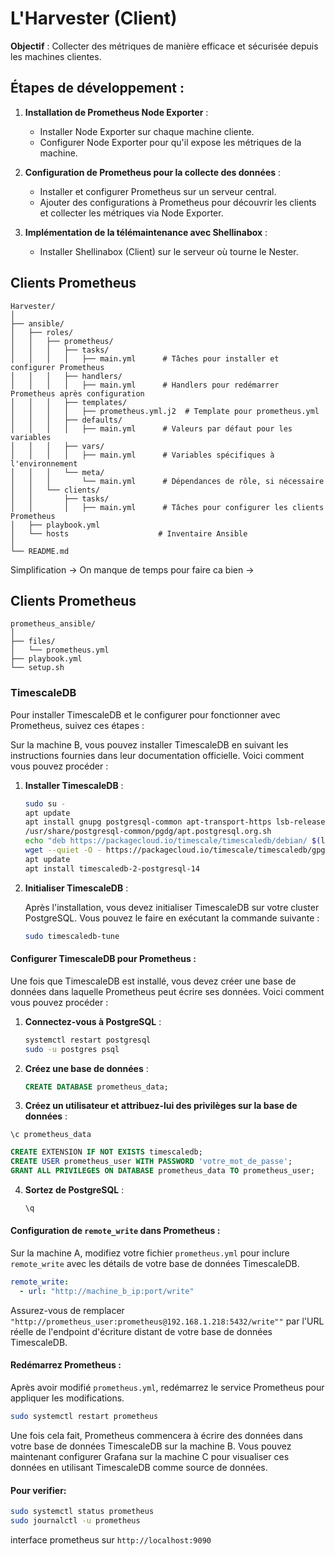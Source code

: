 # L'Harvester (Client)

**Objectif** : Collecter des métriques de manière efficace et sécurisée depuis les machines clientes.

## Étapes de développement :

1. **Installation de Prometheus Node Exporter** :
   - Installer Node Exporter sur chaque machine cliente.
   - Configurer Node Exporter pour qu'il expose les métriques de la machine.

2. **Configuration de Prometheus pour la collecte des données** :
   - Installer et configurer Prometheus sur un serveur central.
   - Ajouter des configurations à Prometheus pour découvrir les clients et collecter les métriques via Node Exporter.

3. **Implémentation de la télémaintenance avec Shellinabox** :
   - Installer Shellinabox (Client) sur le serveur où tourne le Nester.

## Clients Prometheus
```
Harvester/
│
├── ansible/
│   ├── roles/
│   │   ├── prometheus/
│   │   │   ├── tasks/
│   │   │   │   ├── main.yml      # Tâches pour installer et configurer Prometheus
│   │   │   ├── handlers/
│   │   │   │   ├── main.yml      # Handlers pour redémarrer Prometheus après configuration
│   │   │   ├── templates/
│   │   │   │   ├── prometheus.yml.j2  # Template pour prometheus.yml
│   │   │   ├── defaults/
│   │   │   │   ├── main.yml      # Valeurs par défaut pour les variables
│   │   │   ├── vars/
│   │   │   │   ├── main.yml      # Variables spécifiques à l'environnement
│   │   │   └── meta/
│   │   │       └── main.yml      # Dépendances de rôle, si nécessaire
│   │   └── clients/
│   │       ├── tasks/
│   │       │   ├── main.yml      # Tâches pour configurer les clients Prometheus
│   ├── playbook.yml
│   └── hosts                    # Inventaire Ansible
│
└── README.md
```
Simplification -> On manque de temps pour faire ca bien ->
## Clients Prometheus
```
prometheus_ansible/
│
├── files/
│   └── prometheus.yml
├── playbook.yml
└── setup.sh
```

### TimescaleDB
Pour installer TimescaleDB et le configurer pour fonctionner avec Prometheus, suivez ces étapes :

Sur la machine B, vous pouvez installer TimescaleDB en suivant les instructions fournies dans leur documentation officielle. Voici comment vous pouvez procéder :

1. **Installer TimescaleDB** :

   ```bash
   sudo su - 
   apt update
   apt install gnupg postgresql-common apt-transport-https lsb-release wget
   /usr/share/postgresql-common/pgdg/apt.postgresql.org.sh
   echo "deb https://packagecloud.io/timescale/timescaledb/debian/ $(lsb_release -c -s) main" | sudo tee /etc/apt/sources.list.d/timescaledb.list
   wget --quiet -O - https://packagecloud.io/timescale/timescaledb/gpgkey | sudo apt-key add -
   apt update
   apt install timescaledb-2-postgresql-14
   ```

2. **Initialiser TimescaleDB** :

   Après l'installation, vous devez initialiser TimescaleDB sur votre cluster PostgreSQL. Vous pouvez le faire en exécutant la commande suivante :

   ```bash
   sudo timescaledb-tune
   ```

#### Configurer TimescaleDB pour Prometheus :

Une fois que TimescaleDB est installé, vous devez créer une base de données dans laquelle Prometheus peut écrire ses données. Voici comment vous pouvez procéder :

1. **Connectez-vous à PostgreSQL** :

   ```bash
   systemctl restart postgresql
   sudo -u postgres psql
   ```

2. **Créez une base de données** :

   ```sql
   CREATE DATABASE prometheus_data;
   ```

3. **Créez un utilisateur et attribuez-lui des privilèges sur la base de données** :

  ```psql
  \c prometheus_data
  ```

   ```sql
   CREATE EXTENSION IF NOT EXISTS timescaledb;
   CREATE USER prometheus_user WITH PASSWORD 'votre_mot_de_passe';
   GRANT ALL PRIVILEGES ON DATABASE prometheus_data TO prometheus_user;
   ```

4. **Sortez de PostgreSQL** :

   ```sql
   \q
   ```

#### Configuration de `remote_write` dans Prometheus :

Sur la machine A, modifiez votre fichier `prometheus.yml` pour inclure `remote_write` avec les détails de votre base de données TimescaleDB.

```yaml
remote_write:
  - url: "http://machine_b_ip:port/write"
```

Assurez-vous de remplacer `"http://prometheus_user:prometheus@192.168.1.218:5432/write""` par l'URL réelle de l'endpoint d'écriture distant de votre base de données TimescaleDB.

#### Redémarrez Prometheus :

Après avoir modifié `prometheus.yml`, redémarrez le service Prometheus pour appliquer les modifications.

```bash
sudo systemctl restart prometheus
```

Une fois cela fait, Prometheus commencera à écrire des données dans votre base de données TimescaleDB sur la machine B. Vous pouvez maintenant configurer Grafana sur la machine C pour visualiser ces données en utilisant TimescaleDB comme source de données.

#### Pour verifier:
```bash
sudo systemctl status prometheus
sudo journalctl -u prometheus
```
interface prometheus sur `http://localhost:9090`
